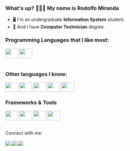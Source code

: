 <h3>What's up? 🙋🏻‍♂️ My name is Rodolfo Miranda</h3>

- 🖥️ I'm an undergraduate **Information System** student.
- 🔌 And I have **Computer Technician** degree.

<h3>Programming Languages that I like most:</h3>
<div>
 <div>
  <img align="center" height="30" width="40" src="https://cdn.jsdelivr.net/gh/devicons/devicon/icons/java/java-original.svg" />
  <img align="center" height="30" width="40" src="https://cdn.jsdelivr.net/gh/devicons/devicon@latest/icons/typescript/typescript-original.svg" />
 </div>
 <br>
 <h3>Other languages I know:</h3>
 <div>
  <img align="center" height="30" width="40" src="https://cdn.jsdelivr.net/gh/devicons/devicon/icons/csharp/csharp-original.svg" />
  <img align="center" height="30" width="40" src="https://cdn.jsdelivr.net/gh/devicons/devicon/icons/javascript/javascript-original.svg" />
  <img align="center" height="30" width="40" src="https://cdn.jsdelivr.net/gh/devicons/devicon@latest/icons/python/python-original.svg" />
  <img align="center" height="30" width="40" src="https://cdn.jsdelivr.net/gh/devicons/devicon/icons/html5/html5-plain.svg" />
  <img align="center" height="30" width="40" src="https://cdn.jsdelivr.net/gh/devicons/devicon/icons/css3/css3-plain.svg" />
 </div>
 <h3>Frameworks & Tools</h3>
 <div>
  <img align="center" height="30" width="40" src="https://cdn.jsdelivr.net/gh/devicons/devicon@latest/icons/spring/spring-original.svg" />
  <img align="center" height="30" width="40" src="https://cdn.jsdelivr.net/gh/devicons/devicon@latest/icons/nestjs/nestjs-original.svg" />
  <img align="center" height="30" width="40" src="https://cdn.jsdelivr.net/gh/devicons/devicon@latest/icons/postman/postman-original.svg" />
  <img align="center" height="30" width="40" src="https://cdn.jsdelivr.net/gh/devicons/devicon@latest/icons/unity/unity-original.svg" />
  
 </div>
 <br>
 <p>Connect with me: </p>
 <a href = "https://instragram.com/rodolfo.mrnd" target = "_blank">
  <img align = "center" src = "https://img.shields.io/badge/Instagram-E4405F?style=for-the-badge&logo=instagram&logoColor=white" />
 </a>
 <a href = "https://www.linkedin.com/in/rodolfo-oliveira-miranda-8971a6265/" target = "_blank">
  <img align = "center" src = "https://img.shields.io/badge/LinkedIn-0077B5?style=for-the-badge&logo=linkedin&logoColor=white" />
 </a>
 <a href = "mailto:rodolfomiranda.work@gmail.com" target = "_blank">
  <img align = "center" src = "https://img.shields.io/badge/gmail-F14336?style=for-the-badge&logo=gmail&logoColor=white" />
 </a>
</div>

